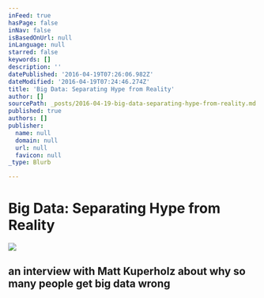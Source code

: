 ```yaml
---
inFeed: true
hasPage: false
inNav: false
isBasedOnUrl: null
inLanguage: null
starred: false
keywords: []
description: ''
datePublished: '2016-04-19T07:26:06.982Z'
dateModified: '2016-04-19T07:24:46.274Z'
title: 'Big Data: Separating Hype from Reality'
author: []
sourcePath: _posts/2016-04-19-big-data-separating-hype-from-reality.md
published: true
authors: []
publisher:
  name: null
  domain: null
  url: null
  favicon: null
_type: Blurb

---
```

# Big Data: Separating Hype from Reality
![](https://the-grid-user-content.s3-us-west-2.amazonaws.com/184d5e9a-3fbe-4d2a-a653-326a9a41a949.png)

## an interview with Matt Kuperholz about why so many people get big data wrong